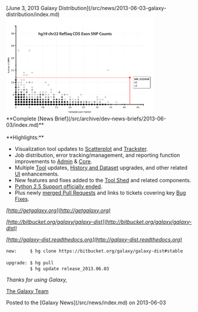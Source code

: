 <div class='newsItemHeader'>[June 3, 2013 Galaxy Distribution](/src/news/2013-06-03-galaxy-distribution/index.md)</div>
<div class='right'>
<a href='/src/archive/dev-news-briefs/2013-06-01/index.md'><img src="/src/images/news-graphics/2013_06_03_scatterplot-1.png" alt="scatterplot" width=400 /></a></div>
**Complete [News Brief](/src/archive/dev-news-briefs/2013-06-03/index.md)**
<br />
<br />
**Highlights:**

* Visualization tool updates to [Scatterplot](http://wiki.galaxyproject.org/DevNewsBriefs/2013-06-03#Scatterplot) and [Trackster](http://wiki.galaxyproject.org/DevNewsBriefs/2013-06-03#Trackster).
* Job distribution, error tracking/management, and reporting function improvements to [Admin](http://wiki.galaxyproject.org/DevNewsBriefs/2013-06-03#Admin) & [Core](http://wiki.galaxyproject.org/DevNewsBriefs/2013-06-03#Core). 
* Multiple [Tool](http://wiki.galaxyproject.org/DevNewsBriefs/2013-06-03#Tools) updates, [History and Dataset](http://wiki.galaxyproject.org/DevNewsBriefs/2013-06-03#Histories) upgrades, and other related [UI](http://wiki.galaxyproject.org/DevNewsBriefs/2013-06-03#UI) enhancements.
* New features and fixes added to the [Tool Shed](http://wiki.galaxyproject.org/DevNewsBriefs/2013-06-03#Tool_Shed) and related components. 
* [Python 2.5 Support officially ended](http://wiki.galaxyproject.org/DevNewsBriefs/2013-06-03#Python_2.5_Support_Has_Ended).
* Plus newly [merged Pull Requests](http://wiki.galaxyproject.org/DevNewsBriefs/2013-06-03#Pull_Requests_Merged) and links to tickets covering key [Bug Fixes](http://wiki.galaxyproject.org/DevNewsBriefs/2013-06-03#Bug_Fixes).

*[http://getgalaxy.org](http://getgalaxy.org)*

*[http://bitbucket.org/galaxy/galaxy-dist](http://bitbucket.org/galaxy/galaxy-dist)*

*[http://galaxy-dist.readthedocs.org](http://galaxy-dist.readthedocs.org)*

```
new:     $ hg clone https://bitbucket.org/galaxy/galaxy-dist#stable

upgrade: $ hg pull 
         $ hg update release_2013.06.03
```



*Thanks for using Galaxy,*

[The Galaxy Team](/src/galaxy-team/index.md)


<div class='newsItemFooter'>Posted to the [Galaxy News](/src/news/index.md) on 2013-06-03</div>

